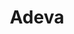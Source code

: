 ---
blog: https://adevait.com/blog
codehost: https://github.com/adevait
facebook: https://facebook.com/ExploreAdeva
instagram: https://instagram.com/exploreadeva
linkedin: https://linkedin.com/company/adeva-it
logohandle: adevait
sort: adeva
title: Adeva
twitter: https://x.com/ExploreAdeva
website: https://adevait.com/
---